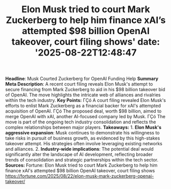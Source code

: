 ﻿---
title: "Elon Musk tried to court Mark Zuckerberg to help him finance xAI’s attempted $98 billion OpenAI takeover, court filing shows'
date: '2025-08-22T12:48:47"
category: "Markets"
summary: ""
slug: "elon musk tried to court mark zuckerberg to help him finance"
source_urls:
  - "https://fortune.com/2025/08/22/elon-musk-mark-zuckerberg-openai-takeover/"
seo:
  title: "Elon Musk tried to court Mark Zuckerberg to help him finance xAI’s attempted $98 billion OpenAI takeover, court filing shows | Hash n Hedge'
  description: '"
  keywords: ["news", "markets", "brief"]
---
**Headline**: Musk Courted Zuckerberg for OpenAI Funding Help  **Summary Meta Description**:  A recent court filing reveals Elon Musk's attempt to secure financing from Mark Zuckerberg to aid in his $98 billion takeover bid of OpenAI. The move highlights the intricate web of alliances and rivalries within the tech industry.  **Key Points:**  ΓÇó A court filing revealed Elon Musk's efforts to enlist Mark Zuckerberg as a financial backer for xAI's attempted acquisition of OpenAI. ΓÇó The proposed deal, worth $98 billion, aimed to merge OpenAI with xAI, another AI-focused company led by Musk. ΓÇó The move is part of the ongoing tech industry consolidation and reflects the complex relationships between major players.  **Takeaways:**  1. **Elon Musk's aggressive expansion**: Musk continues to demonstrate his willingness to take risks in pursuit of business growth, as evidenced by this high-stakes takeover attempt. His strategies often involve leveraging existing networks and alliances. 2. **Industry-wide implications**: The potential deal would significantly alter the landscape of AI development, reflecting broader trends of consolidation and strategic partnerships within the tech sector.  **Sources:**  Fortune: Elon Musk tried to court Mark Zuckerberg to help him finance xAI's attempted $98 billion OpenAI takeover, court filing shows https://fortune.com/2025/08/22/elon-musk-mark-zuckerberg-openai-takeover/ 
